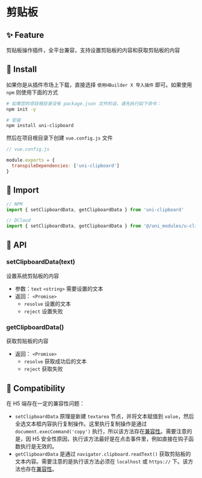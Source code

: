 # 剪贴板

## ✨ Feature

剪贴板操作插件，全平台兼容，支持设置剪贴板的内容和获取剪贴板的内容

## 🍵 Install

如果你是从插件市场上下载，直接选择 `使用HBuilder X 导入插件` 即可。如果使用 `npm` 则使用下面的方式

```bash
# 如果您的项目根目录没有 package.json 文件的话，请先执行如下命令：
npm init -y

# 安装
npm install uni-clipboard
```

然后在项目根目录下创建 `vue.config.js` 文件

```Javascript
// vue.config.js

module.exports = {
  transpileDependencies: ['uni-clipboard']
}
```

## 🥗 Import

```Javascript
// NPM
import { setClipboardData, getClipboardData } from 'uni-clipboard'

// DCloud
import { setClipboardData, getClipboardData } from '@/uni_modules/u-clipboard/js_sdk'
```

## 🥪 API

### setClipboardData(text)

设置系统剪贴板的内容

- 参数：`text` `<string>` 需要设置的文本
- 返回： `<Promise>`
  - `resolve` 设置的文本
  - `reject` 设置失败

### getClipboardData()

获取剪贴板的内容

- 返回： `<Promise>`
  - `resolve` 获取成功后的文本
  - `reject` 获取失败

## 🧀 Compatibility

在 H5 端存在一定的兼容性问题：

- `setClipboardData` 原理是新建 `textarea` 节点，并将文本赋值到 `value`，然后全选文本框内容执行复制操作。这里执行复制操作是通过 `document.execCommand('copy')` 执行，所以该方法存在[兼容性][1]。需要注意的是，因 H5 安全性原因，执行该方法最好是在点击事件里，例如直接在钩子函数执行是无效的。
- `getClipboardData` 是通过 `navigator.clipboard.readText()` 获取剪贴板的文本内容。需要注意的是执行该方法必须在 `localhost` 或 `https://` 下。该方法也存在[兼容性][2]。

[1]: https://developer.mozilla.org/zh-CN/docs/Web/API/Document/execCommand#%E6%B5%8F%E8%A7%88%E5%99%A8%E5%85%BC%E5%AE%B9%E6%80%A7
[2]: https://developer.mozilla.org/zh-CN/docs/Web/API/Clipboard/readText#%E6%B5%8F%E8%A7%88%E5%99%A8%E5%85%BC%E5%AE%B9%E6%80%A7
